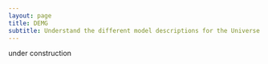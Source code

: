```yaml
---
layout: page
title: DEMG
subtitle: Understand the different model descriptions for the Universe
---
```


under construction
